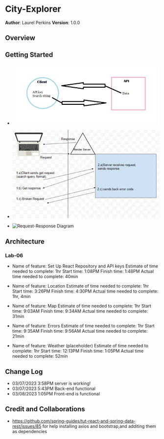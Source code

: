 # City-Explorer

**Author**: Laurel Perkins
**Version**: 1.0.0 <!--(increment the patch/fix version number if you make more commits past your first submission)-->

## Overview
<!-- Provide a high level overview of what this application is and why you are building it, beyond the fact that it's an assignment for this class. (i.e. What's your problem domain?) -->

## Getting Started
<!-- What are the steps that a user must take in order to build this app on their own machine and get it running? -->

* ![Request-Response Diagram](img/client-server-lab-06.jpg)

* ![Request-Response Diagram](img/client-server-lab-07.jpg)

* ![Request-Response Diagram](img/client-server-lab-08.jpg)

## Architecture
<!-- Provide a detailed description of the application design. What technologies (languages, libraries, etc) you're using, and any other relevant design information. -->

### Lab-06

* Name of feature: Set Up React Repository and API keys
Estimate of time needed to complete: 1hr
Start time: 1:08PM
Finish time: 1:48PM
Actual time needed to complete: 40min

* Name of feature: Location
Estimate of time needed to complete: 1hr
Start time: 3:26PM
Finish time: 4:30PM
Actual time needed to complete: 1hr, 4min

* Name of feature: Map
Estimate of time needed to complete: 1hr
Start time: 9:03AM
Finish time: 9:34AM
Actual time needed to complete: 31min

* Name of feature: Errors
Estimate of time needed to complete: 1hr
Start time: 9:35AM
Finish time: 9:56AM
Actual time needed to complete: 21min

* Name of feature: Weather (placeholder)
Estimate of time needed to complete: 1hr
Start time: 12:13PM
Finish time: 1:05PM
Actual time needed to complete: 52min

## Change Log

* 03/07/2023 3:58PM server is working!
* 03/07/2023 5:43PM Back-end functional
* 03/08/2023 1:05PM Front-end is functional

## Credit and Collaborations

* <https://github.com/spring-guides/tut-react-and-spring-data-rest/issues/85> for help installing axios and bootstrap,and additing them as dependencies
